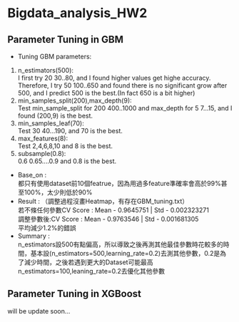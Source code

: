 # Bigdata_analysis_HW2
## Parameter Tuning in GBM

* Tuning GBM parameters: 
 1. n_estimators(500): <br>I first try 20 30..80, and I found higher values get highe accuracy. Therefore, I try 50 100..650 and found there is no significant grow after 500, and I predict 500 is the best.(In fact 650 is a bit higher) 
 2. min_samples_split(200),max_depth(9): <br>Test min_sample_split for 200 400..1000 and max_depth for 5 7...15, and I found (200,9) is the best.
 3. min_samples_leaf(70): <br> Test 30 40...190, and 70 is the best.
 4. max_features(8): <br> Test 2,4,6,8,10 and 8 is the best.
 5. subsample(0.8): <br> 0.6 0.65....0.9 and 0.8 is the best.
* Base_on : <br>都只有使用dataset前10個featrue，因為用過多feature準確率會高於99%甚至100%，太少則低於90%
* Result : （調整過程沒畫Heatmap，有存在GBM_tuning.txt）<br>若不條任何參數CV Score : Mean - 0.9645751 | Std - 0.002323271 <br>調整參數後:CV Score : Mean - 0.9763546 | Std - 0.001681305 <br> 平均減少1.2%的錯誤
* Summary : <br>n_estimators設500有點偏高，所以導致之後再測其他最佳參數時花較多的時間，基本設(n_estimators=500,learning_rate=0.2)去測其他參數，0.2是為了減少時間，之後若遇到更大的Dataset可能最高n_estimators=100,leaning_rate=0.2去優化其他參數

## Parameter Tuning in XGBoost
will be update soon...
